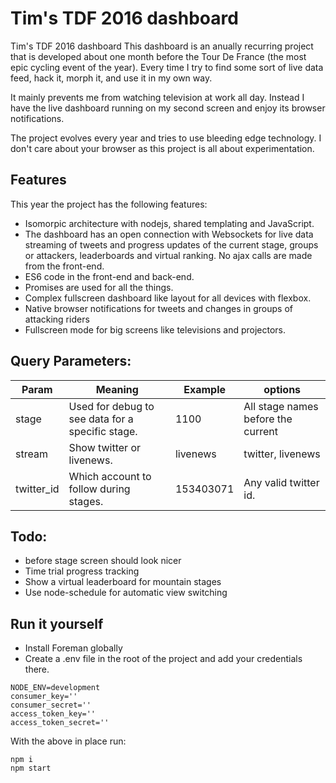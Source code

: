 # Tim's TDF 2016 dashboard
Tim's TDF 2016 dashboard
This dashboard is an anually recurring project that is developed about one month before the Tour De France (the most epic cycling event of the year). Every time I try to find some sort of live data feed, hack it, morph it, and use it in my own way. 

It mainly prevents me from watching television at work all day. Instead I have the live dashboard running on my second screen and enjoy its browser notifications.

The project evolves every year and tries to use bleeding edge technology. I don't care about your browser as this project is all about experimentation.

## Features
This year the project has the following features:
* Isomorpic architecture with nodejs, shared templating and JavaScript.
* The dashboard has an open connection with Websockets for live data streaming of tweets and progress updates of the current stage, groups or attackers, leaderboards and virtual ranking. No ajax calls are made from the front-end.
* ES6 code in the front-end and back-end.
* Promises are used for all the things.
* Complex fullscreen dashboard like layout for all devices with flexbox. 
* Native browser notifications for tweets and changes in groups of attacking riders
* Fullscreen mode for big screens like televisions and projectors.

## Query Parameters:
| Param | Meaning | Example | options |
|------------|-------------------------------------------------|-----------|------------------------------------|
| stage | Used for debug to see data for a specific stage. | 1100 | All stage names before the current |
| stream | Show twitter or livenews. | livenews | twitter, livenews |
| twitter_id | Which account to follow during stages. | 153403071 | Any valid twitter id. |

## Todo:
* before stage screen should look nicer
* Time trial progress tracking
* Show a virtual leaderboard for mountain stages
* Use node-schedule for automatic view switching

## Run it yourself
* Install Foreman globally
* Create a .env file in the root of the project and add your credentials there.

```
NODE_ENV=development
consumer_key=''
consumer_secret=''
access_token_key=''
access_token_secret=''
```

With the above in place run:
```
npm i
npm start
```
